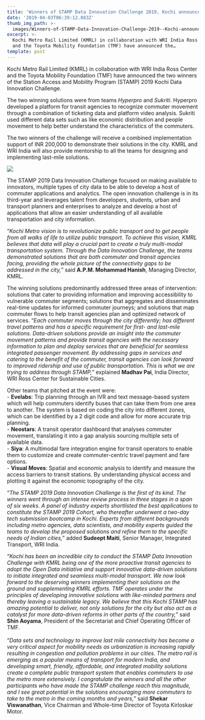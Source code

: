 ```yaml
---
title: 'Winners of STAMP Data Innovation Challenge 2019, Kochi announced'
date: '2019-04-03T06:39:12.883Z'
thumb_img_path: >-
  images/Winners-of-STAMP-Data-Innovation-Challenge-2019--Kochi-announced/1*O-08WfF8CGvY84E9Cp42BA.jpeg
excerpt: >-
  Kochi Metro Rail Limited (KMRL) in collaboration with WRI India Ross Center
  and the Toyota Mobility Foundation (TMF) have announced the…
template: post
---
```

Kochi Metro Rail Limited (KMRL) in collaboration with WRI India Ross Center and the Toyota Mobility Foundation (TMF) have announced the two winners of the Station Access and Mobility Program (STAMP) 2019 Kochi Data Innovation Challenge.

The two winning solutions were from teams *Hyperpro* and *Sukriti*. Hyperpro developed a platform for transit agencies to recognize commuter movement through a combination of ticketing data and platform video analysis. Sukriti used different data sets such as like economic distribution and people movement to help better understand the characteristics of the commuters.

The two winners of the challenge will receive a combined implementation support of INR 200,000 to demonstrate their solutions in the city. KMRL and WRI India will also provide mentorship to all the teams for designing and implementing last-mile solutions.

![](/images/Winners-of-STAMP-Data-Innovation-Challenge-2019--Kochi-announced/1*O-08WfF8CGvY84E9Cp42BA.jpeg)

The STAMP 2019 Data Innovation Challenge focused on making available to innovators, multiple types of city data to be able to develop a host of commuter applications and analytics. The open innovation challenge is in its third-year and leverages talent from developers, students, urban and transport planners and enterprises to analyze and develop a host of applications that allow an easier understanding of all available transportation and city information.

“*Kochi Metro vision is to revolutionize public transport and to get people from all walks of life to utilize public transport. To achieve this vision, KMRL believes that data will play a crucial part to create a truly multi-modal transportation system. Through the Data Innovation Challenge, the teams demonstrated solutions that are both commuter and transit agencies facing, providing the whole picture of the connectivity gaps to be addressed in the city,*” said **A.P.M. Mohammad Hanish**, Managing Director, KMRL.

The winning solutions predominantly addressed three areas of intervention: solutions that cater to providing information and improving accessibility to vulnerable commuter segments; solutions that aggregates and disseminates real-time updates for informed commuter journeys; and solutions that map commuter flows to help transit agencies plan and optimized network of services. “*Each commuter moves through the city differently; has different travel patterns and has a specific requirement for first- and last-mile solutions. Data-driven solutions provide an insight into the commuter movement patterns and provide transit agencies with the necessary information to plan and deploy services that are beneficial for seamless integrated passenger movement. By addressing gaps in services and catering to the benefit of the commuter, transit agencies can look forward to improved ridership and use of public transportation. This is what we are trying to address through STAMP,*” explained **Madhav Pai**, India Director, WRI Ross Center for Sustainable Cities.

Other teams that pitched at the event were:  
\- **Evelabs**: Trip planning through an IVR and text message-based system which will help commuters identify buses that can take them from one area to another. The system is based on coding the city into different zones, which can be identified by a 2 digit code and allow for more accurate trip planning.  
\- **Neostars**: A transit operator dashboard that analyses commuter movement, translating it into a gap analysis sourcing multiple sets of available data.   
\- **Siya**: A multimodal fare integration engine for transit operators to enable them to customize and create commuter-centric travel payment and fare options.  
\- **Visual Moves**: Spatial and economic analysis to identify and measure the access barriers to transit stations. By understanding physical access and plotting it against the economic topography of the city.

“*The STAMP 2019 Data Innovation Challenge is the first of its kind. The winners went through an intense review process in three stages in a span of six weeks. A panel of industry experts shortlisted the best applications to constitute the STAMP 2019 Cohort, who thereafter underwent a two-day tech submission bootcamp in Kochi. Experts from different backgrounds including metro agencies, data scientists, and mobility experts guided the teams to develop the proposed solutions and refine them to the specific needs of Indian cities,*” added **Sudeept Maiti**, Senior Manager, Integrated Transport, WRI India.

“*Kochi has been an incredible city to conduct the STAMP Data Innovation Challenge with KMRL being one of the more proactive transit agencies to adopt the Open Data initiative and support innovative data-driven solutions to initiate integrated and seamless multi-modal transport. We now look forward to the deserving winners implementing their solutions on the ground and supplementing KMRL efforts. TMF operates under the principles of developing innovative solutions with like-minded partners and thereby leaving a sustainable legacy. We believe that this Kochi STAMP has amazing potential to deliver, not only solutions for the city but also act as a catalyst for more data-driven reforms in other parts of the country,*” said **Shin Aoyama**, President of the Secretariat and Chief Operating Officer of TMF.   
   
“*Data sets and technology to improve last mile connectivity has become a very critical aspect for mobility needs as urbanization is increasing rapidly resulting in congestion and pollution problems in our cities. The metro rail is emerging as a popular means of transport for modern India, and developing smart, friendly, affordable, and integrated mobility solutions create a complete public transport system that enables commuters to use the metro more extensively. I congratulate the winners and all the other participants who have made the STAMP challenge reach this magnitude, and I see great potential in the solutions encouraging more commuters to take to the metro in the coming months and years,*” said **Shekar Viswanathan**, Vice Chairman and Whole-time Director of Toyota Kirloskar Motor.
